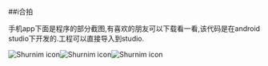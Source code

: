 ##i合拍 

手机app下面是程序的部分截图,有喜欢的朋友可以下载看一看,该代码是在android studio下开发的.工程可以直接导入到studio.

![Shurnim icon](http://img.wdjimg.com/mms/screenshot/f/d3/26ac58f9374a7b136b462825b89a6d3f_320_568.jpeg)![Shurnim icon](http://img.wdjimg.com/mms/screenshot/8/5c/2ebb37e0e5756c320a08f707fa7eb5c8_320_568.jpeg)![Shurnim icon](http://img.wdjimg.com/mms/screenshot/8/30/43680aa201f9fa498ee594bc3c041308_320_568.jpeg)
